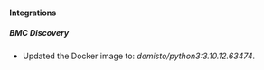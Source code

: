 #### Integrations
##### BMC Discovery
- Updated the Docker image to: *demisto/python3:3.10.12.63474*.
